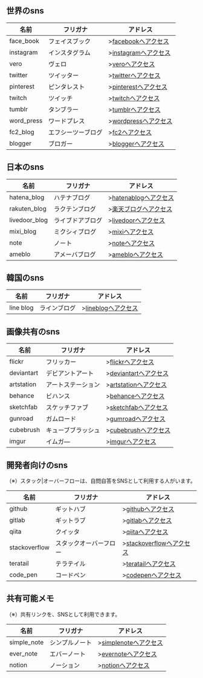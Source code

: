 <h2>世界のsns</h2>

|名前|フリガナ|アドレス|
|--|--|--|
|face_book|フェイスブック|><a href="https://www.facebook.com/">facebookへアクセス</a>|
|instagram|インスタグラム|><a href="https://www.instagram.com/">instagramへアクセス</a>|
|vero|ヴェロ|><a href="https://vero.co/">veroへアクセス</a>|
|twitter|ツイッター|><a href="https://twitter.com/">twitterへアクセス</a>|
|pinterest|ピンタレスト|><a href="https://www.pinterest.jp/">pinterestへアクセス</a>|
|twitch|ツイッチ|><a href="https://www.twitch.tv/twitchjp/">twitchへアクセス</a>|
|tumblr|タンブラー|><a href="https://www.tumblr.com/">tumblrへアクセス</a>|
|word_press|ワードプレス|><a href="https://wordpress.com/">wordpressへアクセス</a>|
|fc2_blog|エフシーツーブログ|><a href="https://blog.fc2.com/">fc2へアクセス</a>|
|blogger|ブロガー|><a href="https://www.blogger.com/">bloggerへアクセス</a>|

<h2>日本のsns</h2>

|名前|フリガナ|アドレス|
|--|--|--| 
|hatena_blog|ハテナブログ|><a href="https://hatenablog.com">hatenablogへアクセス</a>|
|rakuten_blog|ラクテンブログ|><a href="https://plaza.rakuten.co.jp/">楽天ブログへアクセス</a>|
|livedoor_blog|ライブドアブログ|><a href="https://blog.livedoor.com/">livedoorへアクセス</a>|
|mixi_blog|ミクシィブログ|><a href="https://mixi.jp/">mixiへアクセス</a>|
|note|ノート|><a href="https://note.com/">noteへアクセス</a>|
|ameblo|アメーバブログ|><a href="https://ameblo.jp/">amebloへアクセス</a>|

<h2>韓国のsns</h2>

|名前|フリガナ|アドレス|
|--|--|--| 
|line blog|ラインブログ|><a href="https://www.lineblog.me/">lineblogへアクセス</a>|

<h2>画像共有のsns</h2>

|名前|フリガナ|アドレス|
|--|--|--|
|flickr|フリッカー|><a href="https://www.flickr.com/">flickrへアクセス</a>|
|deviantart|デビアントアート|><a href="https://www.deviantart.com/">deviantartへアクセス</a>|
|artstation|アートステーション|><a href="https://www.artstation.com/">artstationへアクセス</a>|
|behance|ビハンス|><a href="https://www.behance.net/">behanceへアクセス</a>|
|sketchfab|スケッチファブ|><a href="https://sketchfab.com/">sketchfabへアクセス</a>|
|gunroad|ガムロード|><a href="https://gumroad.com/">gumroadへアクセス</a>|
|cubebrush|キューブブラッシュ|><a href="https://cubebrush.co">cubebrushへアクセス</a>|
|imgur|イムガ―|><a href="https://imgur.com">imgurへアクセス</a>|

<h2>開発者向けのsns</h2><p>（※）スタック|オーバーフローは、自問自答をSNSとして利用する人がいます。</p>

|名前|フリガナ|アドレス|
|--|--|--| 		
|github|ギットハブ|><a href="https://github.com/">githubへアクセス</a>|
|gitlab|ギットラブ|><a href="https://gitlab.com/">gitlabへアクセス</a>|
|qiita|クイッタ|><a href="https://qiita.com/">qiitaへアクセス</a>|
|stackoverflow|スタックオーバーフロー|><a href="https://ja.stackoverflow.com/">stackoverflowへアクセス</a>|
|teratail|テラテイル|><a href="https://teratail.com/">teratailへアクセス</a>|
|code_pen|コードペン|><a href="https://codepen.io/">codepenへアクセス</a>|

<h2>共有可能メモ</h2><p>（※）共有リンクを、SNSとして利用できます。</p>

|名前|フリガナ|アドレス|
|--|--|--| 
|simple_note|シンプルノート|><a href="https://simplenote.com/">simplenoteへアクセス</a>|
|ever_note|エバーノート|><a href="https://evernote.com/intl/jp">evernoteへアクセス</a>|
|notion|ノーション|><a href="https://www.notion.so/">notionへアクセス</a>|
